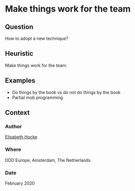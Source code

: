 # Make things work for the team

## Question
How to adopt a new technique?

## Heuristic
Make things work for the team.

## Examples
- Do things by the book vs do not do things by the book
- Partial mob programming

## Context
### Author
[Elisabeth Hocke](https://twitter.com/lisihocke)

### Where
DDD Europe, Amsterdam, The Netherlands

### Date
February 2020